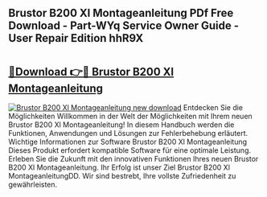 ## Brustor B200 Xl Montageanleitung PDf Free Download - Part-WYq Service Owner Guide - User Repair Edition hhR9X

# <h2><a href="http://df6pc9.blite.top/?on=Brustor+B200+Xl+Montageanleitung">🔗Download 👉🔴 Brustor B200 Xl Montageanleitung</a></h2>

[![Brustor B200 Xl Montageanleitung new download](https://i.imgur.com/lujVjoI.png)](http://df6pc9.blite.top/?on=Brustor+B200+Xl+Montageanleitung)
Entdecken Sie die Möglichkeiten Willkommen in der Welt der Möglichkeiten mit Ihrem neuen Brustor B200 Xl Montageanleitung! In diesem Handbuch werden die Funktionen, Anwendungen und Lösungen zur Fehlerbehebung erläutert. Wichtige Informationen zur Software Brustor B200 Xl Montageanleitung Dieses Produkt erfordert kompatible Software für eine optimale Leistung. Erleben Sie die Zukunft mit den innovativen Funktionen Ihres neuen Brustor B200 Xl Montageanleitung. Ihr Erfolg ist unser Ziel Brustor B200 Xl MontageanleitungDD. Wir sind bestrebt, Ihre vollste Zufriedenheit zu gewährleisten.
